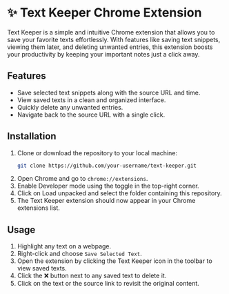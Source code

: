 # ✨ Text Keeper Chrome Extension

Text Keeper is a simple and intuitive Chrome extension that allows you to save your favorite texts effortlessly. With features like saving text snippets, viewing them later, and deleting unwanted entries, this extension boosts your productivity by keeping your important notes just a click away.

## Features
- Save selected text snippets along with the source URL and time.
- View saved texts in a clean and organized interface.
- Quickly delete any unwanted entries.
- Navigate back to the source URL with a single click.

## Installation
1. Clone or download the repository to your local machine:
   ```bash
   git clone https://github.com/your-username/text-keeper.git
   ```
2. Open Chrome and go to `chrome://extensions`.
3. Enable Developer mode using the toggle in the top-right corner.
4. Click on Load unpacked and select the folder containing this repository.
5. The Text Keeper extension should now appear in your Chrome extensions list.

## Usage
1. Highlight any text on a webpage.
2. Right-click and choose `Save Selected Text`.
3. Open the extension by clicking the Text Keeper icon in the toolbar to view saved texts.
4. Click the ❌ button next to any saved text to delete it.
5. Click on the text or the source link to revisit the original content.
